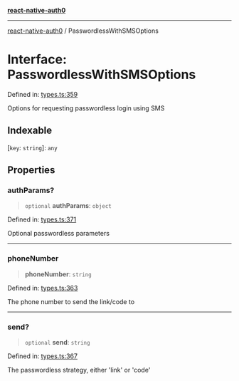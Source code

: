 [**react-native-auth0**](../README.md)

---

[react-native-auth0](../globals.md) / PasswordlessWithSMSOptions

# Interface: PasswordlessWithSMSOptions

Defined in: [types.ts:359](https://github.com/auth0/react-native-auth0/blob/64b3136e2ba68da80f979438fc7bc3abab9becdd/src/types.ts#L359)

Options for requesting passwordless login using SMS

## Indexable

\[`key`: `string`\]: `any`

## Properties

### authParams?

> `optional` **authParams**: `object`

Defined in: [types.ts:371](https://github.com/auth0/react-native-auth0/blob/64b3136e2ba68da80f979438fc7bc3abab9becdd/src/types.ts#L371)

Optional passwordless parameters

---

### phoneNumber

> **phoneNumber**: `string`

Defined in: [types.ts:363](https://github.com/auth0/react-native-auth0/blob/64b3136e2ba68da80f979438fc7bc3abab9becdd/src/types.ts#L363)

The phone number to send the link/code to

---

### send?

> `optional` **send**: `string`

Defined in: [types.ts:367](https://github.com/auth0/react-native-auth0/blob/64b3136e2ba68da80f979438fc7bc3abab9becdd/src/types.ts#L367)

The passwordless strategy, either 'link' or 'code'
